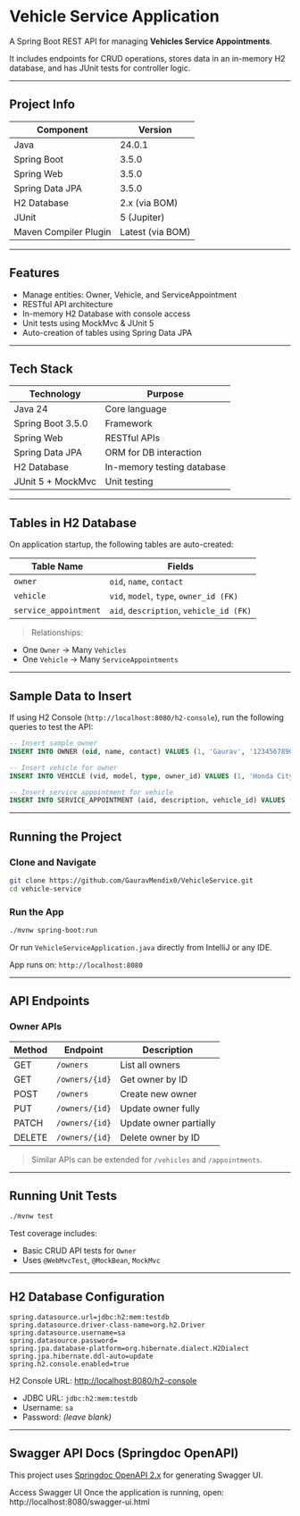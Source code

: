 #  Vehicle Service Application

A Spring Boot REST API for managing **Vehicles Service Appointments**.

It includes endpoints for CRUD operations, stores data in an in-memory H2 database, and has JUnit tests for controller logic.

---

##  Project Info

| Component            | Version       |
|----------------------|---------------|
| Java                 | 24.0.1        |
| Spring Boot          | 3.5.0         |
| Spring Web           | 3.5.0         |
| Spring Data JPA      | 3.5.0         |
| H2 Database          | 2.x (via BOM) |
| JUnit                | 5 (Jupiter)   |
| Maven Compiler Plugin| Latest (via BOM) |

---

##  Features

- Manage entities: Owner, Vehicle, and ServiceAppointment
- RESTful API architecture
- In-memory H2 Database with console access
- Unit tests using MockMvc & JUnit 5
- Auto-creation of tables using Spring Data JPA

---

##  Tech Stack

| Technology         | Purpose                      |
|--------------------|-------------------------------|
| Java 24            | Core language                |
| Spring Boot 3.5.0  | Framework                    |
| Spring Web         | RESTful APIs                 |
| Spring Data JPA    | ORM for DB interaction       |
| H2 Database        | In-memory testing database   |
| JUnit 5 + MockMvc  | Unit testing                 |

---

##  Tables in H2 Database

On application startup, the following tables are auto-created:

| Table Name             | Fields                                     |
|------------------------|--------------------------------------------|
| `owner`                | `oid`, `name`, `contact`                   |
| `vehicle`              | `vid`, `model`, `type`, `owner_id (FK)`    |
| `service_appointment`  | `aid`, `description`, `vehicle_id (FK)`    |

>  Relationships:
- One `Owner` → Many `Vehicles`
- One `Vehicle` → Many `ServiceAppointments`

---

##  Sample Data to Insert

If using H2 Console (`http://localhost:8080/h2-console`), run the following queries to test the API:

```sql
-- Insert sample owner
INSERT INTO OWNER (oid, name, contact) VALUES (1, 'Gaurav', '1234567890');

-- Insert vehicle for owner
INSERT INTO VEHICLE (vid, model, type, owner_id) VALUES (1, 'Honda City', 'Sedan', 1);

-- Insert service appointment for vehicle
INSERT INTO SERVICE_APPOINTMENT (aid, description, vehicle_id) VALUES (1, 'Oil change', 1);
```

---

##  Running the Project

### Clone and Navigate

```bash
git clone https://github.com/GauravMendix0/VehicleService.git
cd vehicle-service
```

###  Run the App

```bash
./mvnw spring-boot:run
```

Or run `VehicleServiceApplication.java` directly from IntelliJ or any IDE.

App runs on: `http://localhost:8080`

---

##  API Endpoints

###  Owner APIs

| Method | Endpoint       | Description            |
|--------|----------------|------------------------|
| GET    | `/owners`      | List all owners        |
| GET    | `/owners/{id}` | Get owner by ID        |
| POST   | `/owners`      | Create new owner       |
| PUT    | `/owners/{id}` | Update owner fully     |
| PATCH  | `/owners/{id}` | Update owner partially |
| DELETE | `/owners/{id}` | Delete owner by ID     |

>  Similar APIs can be extended for `/vehicles` and `/appointments`.

---

##  Running Unit Tests

```bash
./mvnw test
```

Test coverage includes:

- Basic CRUD API tests for `Owner`
- Uses `@WebMvcTest`, `@MockBean`, `MockMvc`

---

##  H2 Database Configuration

```properties
spring.datasource.url=jdbc:h2:mem:testdb
spring.datasource.driver-class-name=org.h2.Driver
spring.datasource.username=sa
spring.datasource.password=
spring.jpa.database-platform=org.hibernate.dialect.H2Dialect
spring.jpa.hibernate.ddl-auto=update
spring.h2.console.enabled=true
```

 H2 Console URL: [http://localhost:8080/h2-console](http://localhost:8080/h2-console)
- JDBC URL: `jdbc:h2:mem:testdb`
- Username: `sa`
- Password: *(leave blank)*

---

## Swagger API Docs (Springdoc OpenAPI)

This project uses [Springdoc OpenAPI 2.x](https://springdoc.org/) for generating Swagger UI.

Access Swagger UI
Once the application is running, open: http://localhost:8080/swagger-ui.html

